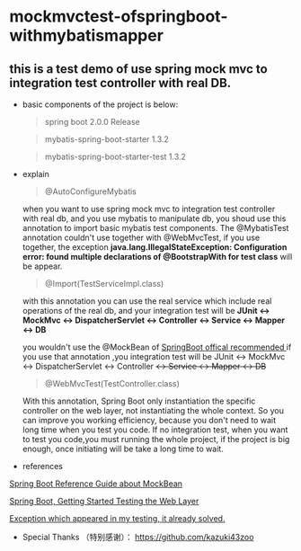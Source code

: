 # mockmvctest-ofspringboot-withmybatismapper

## this is a test demo of use spring mock mvc to integration test controller with real DB.

* basic components of the project is below:

    >spring boot 2.0.0 Release
    
    >mybatis-spring-boot-starter 1.3.2
    
    >mybatis-spring-boot-starter-test 1.3.2

* explain

   >@AutoConfigureMybatis
   
   when you want to use spring mock mvc to integration test controller with real db, and you use mybatis to manipulate db, you shoud use this annotation to import basic mybatis test components.
   The @MybatisTest annotation couldn't use together with @WebMvcTest, if you use together, the exception **java.lang.IllegalStateException: Configuration error: found multiple declarations of @BootstrapWith for test class** will be appear. 
   
   >@Import(TestServiceImpl.class)
   
   with this annotation you can use the real service which include real operations of the real db, and 
   your integration test will be **JUnit <-> MockMvc <-> DispatcherServlet <-> Controller <-> Service <-> Mapper <-> DB**
   
   you wouldn't use the @MockBean of [SpringBoot offical recommended ](https://spring.io/guides/gs/testing-web/) if you use that annotation ,you integration test will be JUnit <-> MockMvc <-> DispatcherServlet <-> Controller ~~<-> Service <-> Mapper <-> DB~~
   
   >@WebMvcTest(TestController.class)
    
    With this annotation, Spring Boot only instantiation the specific controller on the web layer, not instantiating the whole context.
    So you can improve you working efficiency, because you don't  need to wait long time when you test you code. If no integration test, when you want to test you code,you must running the whole project, if 
    the project is big enough, once initiating will be take a long time to wait.  
   
* references

[Spring Boot Reference Guide about MockBean](https://docs.spring.io/spring-boot/docs/2.0.1.RELEASE/reference/htmlsingle/#boot-features-testing-spring-boot-applications-mocking-beans)

[Spring Boot, Getting Started Testing the Web Layer](https://spring.io/guides/gs/testing-web/)

[Exception which appeared in my testing, it already solved.](https://github.com/mybatis/spring-boot-starter/issues/227)


  
 * Special Thanks （特别感谢）：
  https://github.com/kazuki43zoo